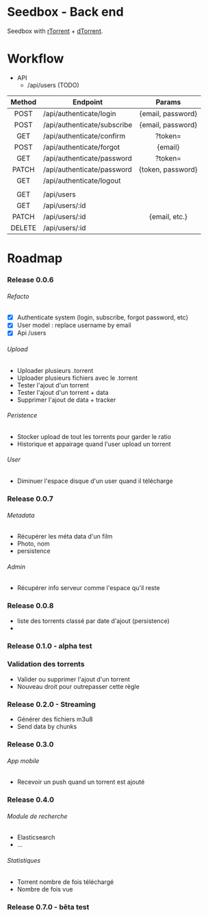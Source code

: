 # Seedbox - Back end

Seedbox with [rTorrent](https://github.com/MaximeMaillet/rtorrent-daemon) + [dTorrent](https://github.com/MaximeMaillet/dtorrent).


# Workflow

* API
  * /api/users (TODO)

| Method | Endpoint                    | Params        |
|:------:| --------------------------- |:-------------:|
| POST   | /api/authenticate/login     | {email, password} |
| POST   | /api/authenticate/subscribe | {email, password} |
| GET    | /api/authenticate/confirm   | ?token= |
| POST   | /api/authenticate/forgot    | {email} |
| GET    | /api/authenticate/password  | ?token= |
| PATCH  | /api/authenticate/password  | {token, password} |
| GET    | /api/authenticate/logout    | |
|        |                             | |
| GET    | /api/users                  | |
| GET    | /api/users/:id              | |
| PATCH  | /api/users/:id              | {email, etc.} |
| DELETE | /api/users/:id              | |



# Roadmap

### Release 0.0.6

###### Refacto

* [x] Authenticate system (login, subscribe, forgot password, etc)
* [x] User model : replace username by email
* [x] Api /users

###### Upload

* Uploader plusieurs .torrent
* Uploader plusieurs fichiers avec le .torrent
* Tester l'ajout d'un torrent
* Tester l'ajout d'un torrent + data
* Supprimer l'ajout de data + tracker

###### Peristence

* Stocker upload de tout les torrents pour garder le ratio
* Historique et appairage quand l'user upload un torrent

###### User

* Diminuer l'espace disque d'un user quand il télécharge



### Release 0.0.7

###### Metadata

* Récupérer les méta data d'un film
* Photo, nom
* persistence

###### Admin

* Récupérer info serveur comme l'espace qu'il reste



### Release 0.0.8

* liste des torrents classé par date d'ajout (persistence)
* 



### Release 0.1.0 - alpha test

### Validation des torrents

* Valider ou supprimer l'ajout d'un torrent
* Nouveau droit pour outrepasser cette règle



### Release 0.2.0 - Streaming

* Générer des fichiers m3u8
* Send data by chunks



### Release 0.3.0

###### App mobile

* Recevoir un push quand un torrent est ajouté



### Release 0.4.0

###### Module de recherche

* Elasticsearch 
* ...

###### Statistiques

* Torrent nombre de fois téléchargé
* Nombre de fois vue


### Release 0.7.0 - bêta test